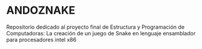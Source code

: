 # ANDOZNAKE
Repositorio dedicado al proyecto final de Estructura y Programación de Computadoras: La creación de un juego de Snake en lenguaje ensamblador para procesadores intel x86
